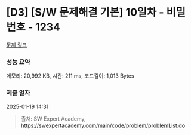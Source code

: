 # [D3] [S/W 문제해결 기본] 10일차 - 비밀번호 - 1234 

[문제 링크](https://swexpertacademy.com/main/code/problem/problemDetail.do?contestProbId=AV14_DEKAJcCFAYD) 

### 성능 요약

메모리: 20,992 KB, 시간: 211 ms, 코드길이: 1,013 Bytes

### 제출 일자

2025-01-19 14:31



> 출처: SW Expert Academy, https://swexpertacademy.com/main/code/problem/problemList.do